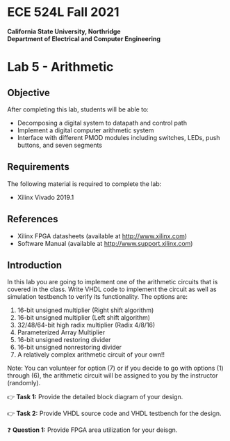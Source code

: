 
# ECE 524L Fall 2021
**California State University, Northridge**  
**Department of Electrical and Computer Engineering**  

# Lab 5 - Arithmetic

## Objective

After completing this lab, students will be able to:
- Decomposing a digital system to datapath and control path
- Implement a digital computer arithmetic system
- Interface with different PMOD modules including switches, LEDs, push buttons, and seven segments


## Requirements

The following material is required to complete the lab:
- Xilinx Vivado 2019.1

## References

- Xilinx FPGA datasheets (available at http://www.xilinx.com)
- Software Manual (available at http://www.support.xilinx.com)

## Introduction

In this lab you are going to implement one of the arithmetic circuits that is covered in the class. Write VHDL code to implement the circuit as well as simulation testbench to verify its functionality. The options are:

1. 16-bit unsigned multiplier (Right shift algorithm)
2. 16-bit unsigned multiplier (Left shift algorithm)
3. 32/48/64-bit high radix multiplier (Radix 4/8/16)
4. Parameterized Array Multiplier
5. 16-bit unsigned restoring divider
6. 16-bit unsigned nonrestoring divider
7. A relatively complex arithmetic circuit of your own!!

Note: You can volunteer for option (7) or if you decide to go with options (1) through (6), the arithmetic circuit will be assigned to you by the instructor (randomly).

:point_right: **Task 1:** Provide the detailed block diagram of your design.

:point_right: **Task 2:** Provide VHDL source code and VHDL testbench for the design.

:question: **Question 1:** Provide FPGA area utilization for your deisgn.
